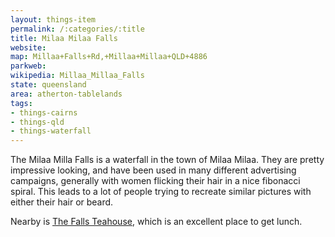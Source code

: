 ```yaml
---
layout: things-item
permalink: /:categories/:title
title: Milaa Milaa Falls
website: 
map: Millaa+Falls+Rd,+Millaa+Millaa+QLD+4886
parkweb: 
wikipedia: Millaa_Millaa_Falls
state: queensland
area: atherton-tablelands
tags:
- things-cairns
- things-qld
- things-waterfall
---
```


The Milaa Milla Falls is a waterfall in the town of Milaa Milaa. They are pretty impressive looking, and have been used in many different advertising campaigns, generally with women flicking their hair in a nice fibonacci spiral. This leads to a lot of people trying to recreate similar pictures with either their hair or beard.

Nearby is [The Falls Teahouse](http://fallsteahouse.com.au), which is an excellent place to get lunch.